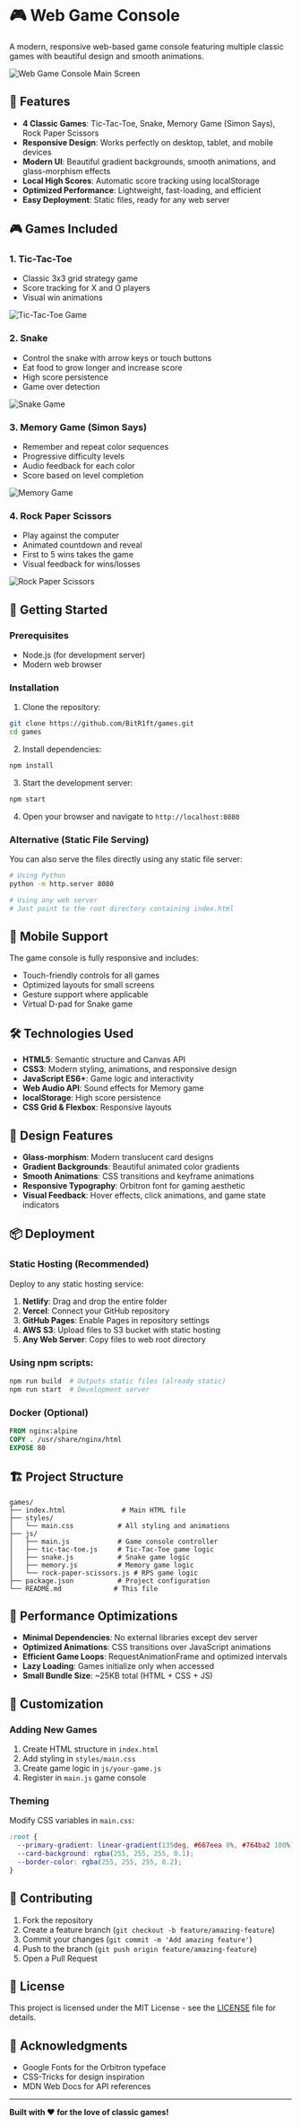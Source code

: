 # 🎮 Web Game Console

A modern, responsive web-based game console featuring multiple classic games with beautiful design and smooth animations.

![Web Game Console Main Screen](https://github.com/user-attachments/assets/bdeef9c6-5d96-4f95-9d56-3c11739fdfb9)

## 🎯 Features

- **4 Classic Games**: Tic-Tac-Toe, Snake, Memory Game (Simon Says), Rock Paper Scissors
- **Responsive Design**: Works perfectly on desktop, tablet, and mobile devices
- **Modern UI**: Beautiful gradient backgrounds, smooth animations, and glass-morphism effects
- **Local High Scores**: Automatic score tracking using localStorage
- **Optimized Performance**: Lightweight, fast-loading, and efficient
- **Easy Deployment**: Static files, ready for any web server

## 🎮 Games Included

### 1. Tic-Tac-Toe
- Classic 3x3 grid strategy game
- Score tracking for X and O players
- Visual win animations

![Tic-Tac-Toe Game](https://github.com/user-attachments/assets/3a9ec554-dcff-4dd8-bcb4-d2701f88f1ab)

### 2. Snake
- Control the snake with arrow keys or touch buttons
- Eat food to grow longer and increase score
- High score persistence
- Game over detection

![Snake Game](https://github.com/user-attachments/assets/ce9d2d1c-e689-4eed-82c3-d5707ac13c32)

### 3. Memory Game (Simon Says)
- Remember and repeat color sequences
- Progressive difficulty levels
- Audio feedback for each color
- Score based on level completion

![Memory Game](https://github.com/user-attachments/assets/d270744c-b171-45ea-9b6f-496aea5f5b9f)

### 4. Rock Paper Scissors
- Play against the computer
- Animated countdown and reveal
- First to 5 wins takes the game
- Visual feedback for wins/losses

![Rock Paper Scissors](https://github.com/user-attachments/assets/076ee445-5709-42a5-8617-f35ac2de1769)

## 🚀 Getting Started

### Prerequisites
- Node.js (for development server)
- Modern web browser

### Installation

1. Clone the repository:
```bash
git clone https://github.com/BitR1ft/games.git
cd games
```

2. Install dependencies:
```bash
npm install
```

3. Start the development server:
```bash
npm start
```

4. Open your browser and navigate to `http://localhost:8080`

### Alternative (Static File Serving)
You can also serve the files directly using any static file server:
```bash
# Using Python
python -m http.server 8080

# Using any web server
# Just point to the root directory containing index.html
```

## 📱 Mobile Support

The game console is fully responsive and includes:
- Touch-friendly controls for all games
- Optimized layouts for small screens
- Gesture support where applicable
- Virtual D-pad for Snake game

## 🛠 Technologies Used

- **HTML5**: Semantic structure and Canvas API
- **CSS3**: Modern styling, animations, and responsive design
- **JavaScript ES6+**: Game logic and interactivity
- **Web Audio API**: Sound effects for Memory game
- **localStorage**: High score persistence
- **CSS Grid & Flexbox**: Responsive layouts

## 🎨 Design Features

- **Glass-morphism**: Modern translucent card designs
- **Gradient Backgrounds**: Beautiful animated color gradients
- **Smooth Animations**: CSS transitions and keyframe animations
- **Responsive Typography**: Orbitron font for gaming aesthetic
- **Visual Feedback**: Hover effects, click animations, and game state indicators

## 📦 Deployment

### Static Hosting (Recommended)
Deploy to any static hosting service:

1. **Netlify**: Drag and drop the entire folder
2. **Vercel**: Connect your GitHub repository
3. **GitHub Pages**: Enable Pages in repository settings
4. **AWS S3**: Upload files to S3 bucket with static hosting
5. **Any Web Server**: Copy files to web root directory

### Using npm scripts:
```bash
npm run build  # Outputs static files (already static)
npm run start  # Development server
```

### Docker (Optional)
```dockerfile
FROM nginx:alpine
COPY . /usr/share/nginx/html
EXPOSE 80
```

## 🏗 Project Structure

```
games/
├── index.html              # Main HTML file
├── styles/
│   └── main.css           # All styling and animations
├── js/
│   ├── main.js            # Game console controller
│   ├── tic-tac-toe.js     # Tic-Tac-Toe game logic
│   ├── snake.js           # Snake game logic
│   ├── memory.js          # Memory game logic
│   └── rock-paper-scissors.js # RPS game logic
├── package.json           # Project configuration
└── README.md             # This file
```

## 🎯 Performance Optimizations

- **Minimal Dependencies**: No external libraries except dev server
- **Optimized Animations**: CSS transitions over JavaScript animations
- **Efficient Game Loops**: RequestAnimationFrame and optimized intervals
- **Lazy Loading**: Games initialize only when accessed
- **Small Bundle Size**: ~25KB total (HTML + CSS + JS)

## 🔧 Customization

### Adding New Games
1. Create HTML structure in `index.html`
2. Add styling in `styles/main.css`
3. Create game logic in `js/your-game.js`
4. Register in `main.js` game console

### Theming
Modify CSS variables in `main.css`:
```css
:root {
  --primary-gradient: linear-gradient(135deg, #667eea 0%, #764ba2 100%);
  --card-background: rgba(255, 255, 255, 0.1);
  --border-color: rgba(255, 255, 255, 0.2);
}
```

## 🤝 Contributing

1. Fork the repository
2. Create a feature branch (`git checkout -b feature/amazing-feature`)
3. Commit your changes (`git commit -m 'Add amazing feature'`)
4. Push to the branch (`git push origin feature/amazing-feature`)
5. Open a Pull Request

## 📝 License

This project is licensed under the MIT License - see the [LICENSE](LICENSE) file for details.

## 🙏 Acknowledgments

- Google Fonts for the Orbitron typeface
- CSS-Tricks for design inspiration
- MDN Web Docs for API references

---

**Built with ❤️ for the love of classic games!**